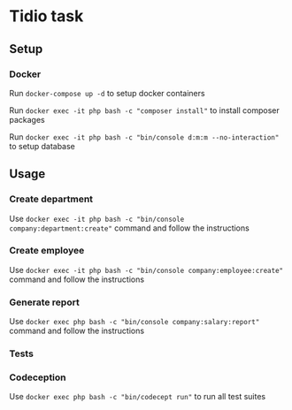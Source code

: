 # Tidio task

## Setup

### Docker
Run `docker-compose up -d` to setup docker containers

Run `docker exec -it php bash -c "composer install"` to install composer packages

Run `docker exec -it php bash -c "bin/console d:m:m --no-interaction"` to setup database

## Usage

### Create department
Use `docker exec -it php bash -c "bin/console company:department:create"` command and follow the instructions

### Create employee
Use `docker exec -it php bash -c "bin/console company:employee:create"` command and follow the instructions

### Generate report
Use `docker exec php bash -c "bin/console company:salary:report"` command and follow the instructions

### Tests
### Codeception
Use `docker exec php bash -c "bin/codecept run"` to run all test suites
